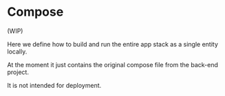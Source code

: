 # Compose

(WIP)

Here we define how to build and run the entire app stack as a single entity locally.

At the moment it just contains the original compose file from the back-end project.

It is not intended for deployment.

